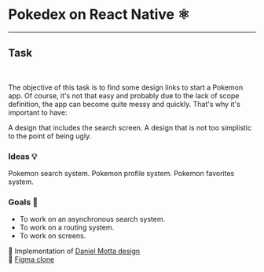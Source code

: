# Pokedex on React Native ⚛️

<hr />




## Task
<br>

The objective of this task is to find some design links to start a Pokemon app. Of course, it's not that easy and probably due to the lack of scope definition, the app can become quite messy and quickly. That's why it's important to have:

A design that includes the search screen.
A design that is not too simplistic to the point of being ugly.

### Ideas 💡
 Pokemon search system.
 Pokemon profile system.
 Pokemon favorites system.
 
### Goals 🚩
* To work on an asynchronous search system.
* To work on a routing system.
* To work on screens.


🔵 Implementation of [Daniel Motta design](https://dribbble.com/DanielMots)
<br>
🔴 [Figma clone](https://www.figma.com/file/RFiuqnh7TSRVwjOpqCCifC/pokedex-app-iphone-x-daniel-motta?node-id=0%3A1&t=nF4FkU8xV8kDobTo-1)
